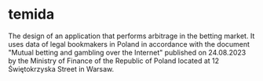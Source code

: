 # temida

The design of an application that performs arbitrage in the betting market. It uses data of legal bookmakers in Poland in accordance with the document "Mutual betting and gambling over the Internet" published on 24.08.2023 by the Ministry of Finance of the Republic of Poland located at 12 Świętokrzyska Street in Warsaw.